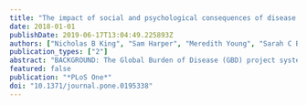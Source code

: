 ```yaml
---
title: "The impact of social and psychological consequences of disease on judgments of disease severity: An experimental study"
date: 2018-01-01
publishDate: 2019-06-17T13:04:49.225893Z
authors: ["Nicholas B King", "Sam Harper", "Meredith Young", "Sarah C Berry", "Kristin Voigt"]
publication_types: ["2"]
abstract: "BACKGROUND: The Global Burden of Disease (GBD) project systematically assesses mortality, healthy life expectancy, and disability across 195 countries and territories, using the disability-adjusted life year (DALY). Disability weights in the DALY are based upon surveys that ask users to rate health states based on lay descriptions. We conducted an experimental study to examine whether the inclusion or removal of psychological, social, or familial implications from a health state description might affect individual judgments about disease severity, and thus relative disability weights. METHODS: We designed a survey consisting of 36 paired descriptions in which information about plausible psychological, social, or familial implications of a health condition was either present or absent. Using a Web-based platform, we recruited 1,592 participants, who were assigned to one of two experimental groups, each of which were asked to assign a value to the health state description from 0 to 100 using a slider, with 0 as the \"worst possible health\" and 100 as the \"best possible health.\" We tested five hypotheses: (1) the inclusion of psychological, social, or familial consequences in health state descriptions will reduce the average rating of a health state; (2) the effect will be stronger for diseases with lower disability weights (i.e., less severe diseases); (3) the effect will vary across the type of additional information added to the health state description; (4) the impact of adding information on familial consequences will be stronger for female than male; (5) the effect of additional consequences on ratings of health state descriptions will not differ by levels of completed education and age. RESULTS: On average, adding social, psychological, or familial consequences to the health state description lowered individual ratings of that description by 0.78 points. The impact of adding information had a stronger impact on ratings of the least severe conditions, reducing average ratings in this category by 1.67 points. Addition of information about child-rearing had the strongest impact, reducing average ratings by 2.09 points. We found little evidence that the effect of adding information on ratings of health descriptions varied by gender, education, or age. CONCLUSIONS: Including information about health states not directly related to major functional consequences or symptoms, particularly with respect to child-rearing and specifically for descriptions of less severe conditions, can lead to lower ratings of health. However, this impact was not consistent across all conditions or types of information, and was most pronounced for inclusion of information about child-rearing, and among the least severe conditions."
featured: false
publication: "*PLoS One*"
doi: "10.1371/journal.pone.0195338"
---
```


